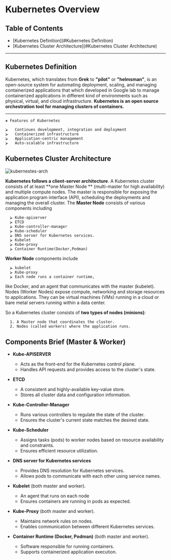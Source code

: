 
# Kubernetes Overview

## Table of Contents
-  [Kubernetes Definition](#Kubernetes Definition)
-  [Kubernetes Cluster Architecture](#Kubernetes Cluster Architecture)


----
## Kubernetes Definition
Kubernetes, which translates from **Grek** to **"pilot"** or **"helmsman"**, is an open-source system for automating deployment, scaling, 
and managing containerized applications that which developed in Google lab to manage containerized applications in different 
kind of environments such as physical, virtual, and cloud infrastructure. **Kubernetes is an open source orchestration 
tool for managing clusters of containers.**

----

    ❖ Features of Kubernetes
    
    ⮚	Continues development, integration and deployment
    ⮚	Containerized infrastructure
    ⮚	Application-centric management
    ⮚	Auto-scalable infrastructure

## Kubernetes Cluster Architecture

![kubernestes-arch](https://github.com/saifulislam88/kubernetes/assets/68442870/e47edbad-e743-493b-a0d8-a9a1f4561b3a)




**Kubernetes follows a client-server architecture**. A Kubernetes cluster consists of at least **one Master Node ** (multi-master for high availability) and multiple compute nodes. 
The master is responsible  for exposing the application program interface (API), scheduling the deployments and managing the overall cluster. The **Master Node** consists of various components including
 
      ⮚ Kube-apiserver 
      ⮚ ETCD 
      ⮚ Kube-controller-manager
      ⮚ Kube-scheduler
      ⮚ DNS server for Kubernetes services.
      ⮚ Kubelet
      ⮚ Kube-proxy
      ⮚ Container Runtime(Docker,Podman)

**Worker Node** components include
 
      ⮚ kubelet 
      ⮚ Kube-proxy
      ⮚ Each node runs a container runtime, 
like Docker, and an agent that communicates with the master (kubelet). Nodes (Worker Nodes) expose compute, networking and storage resources to applications. They can be virtual machines (VMs) running in a cloud or bare metal servers running within a data center.

So a Kubernetes cluster consists of **two types of nodes (minions)**:

      1. A Master node that coordinates the cluster.
      2. Nodes (called workers) where the application runs.

## Components Brief (Master & Worker)

- **Kube-APISERVER**
  - Acts as the front-end for the Kubernetes control plane.
  - Handles API requests and provides access to the cluster's state.
  
- **ETCD**
  - A consistent and highly-available key-value store.
  - Stores all cluster data and configuration information.

- **Kube-Controller-Manager**
  - Runs various controllers to regulate the state of the cluster.
  - Ensures the cluster's current state matches the desired state.

- **Kube-Scheduler**
  - Assigns tasks (pods) to worker nodes based on resource availability and constraints.
  - Ensures efficient resource utilization.

- **DNS server for Kubernetes services**
  - Provides DNS resolution for Kubernetes services.
  - Allows pods to communicate with each other using service names.

- **Kubelet** (both master and worker).
  - An agent that runs on each node 
  - Ensures containers are running in pods as expected.

- **Kube-Proxy** (both master and worker).
  - Maintains network rules on nodes.
  - Enables communication between different Kubernetes services.

- **Container Runtime (Docker, Podman)** (both master and worker).
  - Software responsible for running containers.
  - Supports containerized application execution.

